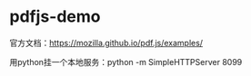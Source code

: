 # pdfjs-demo

官方文档：https://mozilla.github.io/pdf.js/examples/

用python挂一个本地服务：python -m SimpleHTTPServer 8099
